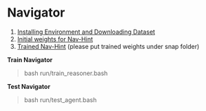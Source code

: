 # Navigator 

1. [Installing Environment and Downloading Dataset](https://github.com/peteanderson80/Matterport3DSimulator)
2. [Initial weights for Nav-Hint](https://drive.google.com/file/d/1x0szprQKmyts9PvdvunS-trYJtEb9Qt9/view)
3. [Trained Nav-Hint](https://drive.google.com/file/d/1Rnoxpgu_anPdPWJY70gaG38CjelTZgGE/view?usp=sharing) (please put trained weights under snap folder)

**Train Navigator**
> bash run/train_reasoner.bash


**Test Navigator**
> bash run/test_agent.bash

